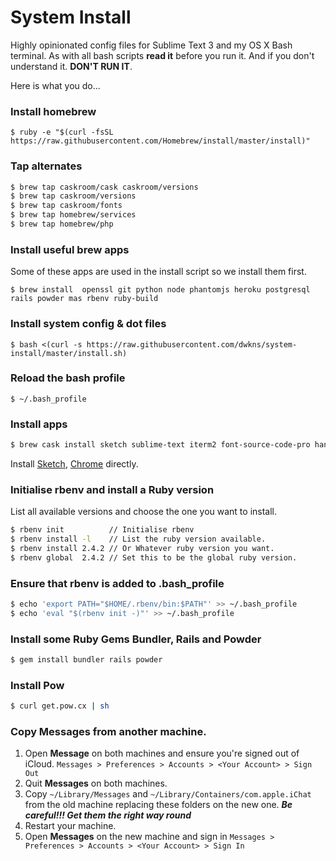 # System Install
Highly opinionated config files for Sublime Text 3 and my OS X Bash terminal.
As with all bash scripts **read it** before you run it. And if you don't understand it. **DON'T RUN IT**.

Here is what you do...

### Install homebrew

```` 
$ ruby -e "$(curl -fsSL https://raw.githubusercontent.com/Homebrew/install/master/install)"
```` 

### Tap alternates 

````bash
$ brew tap caskroom/cask caskroom/versions
$ brew tap caskroom/versions
$ brew tap caskroom/fonts
$ brew tap homebrew/services
$ brew tap homebrew/php
````

### Install useful brew apps
Some of these apps are used in the install script so we install them first.

```` 
$ brew install  openssl git python node phantomjs heroku postgresql rails powder mas rbenv ruby-build 
```` 

### Install system config & dot files

```` 
$ bash <(curl -s https://raw.githubusercontent.com/dwkns/system-install/master/install.sh)
```` 

### Reload the bash profile

```` 
$ ~/.bash_profile 
```` 

### Install apps  

````bash
$ brew cask install sketch sublime-text iterm2 font-source-code-pro handbrake transmission mpv charles dropbox typora codekit flash-npapi
````

Install [Sketch](https://www.sketchapp.com), [Chrome](https://www.google.com/chrome/index.html) directly.

### Initialise rbenv and install a Ruby version
List all available versions and choose the one you want to install.

````bash
$ rbenv init          // Initialise rbenv 
$ rbenv install -l    // List the ruby version available. 
$ rbenv install 2.4.2 // Or Whatever ruby version you want. 
$ rbenv global  2.4.2 // Set this to be the global ruby version.
```` 

### Ensure that rbenv is added to .bash_profile

````bash
$ echo 'export PATH="$HOME/.rbenv/bin:$PATH"' >> ~/.bash_profile  
$ echo 'eval "$(rbenv init -)"' >> ~/.bash_profile  
```` 

### Install some Ruby Gems Bundler, Rails and Powder

````bash
$ gem install bundler rails powder
```` 
 
### Install Pow

````bash
$ curl get.pow.cx | sh
```` 

### Copy Messages from another machine.

1. Open **Message** on both machines and ensure you're signed out of iCloud. `Messages > Preferences > Accounts > <Your Account> > Sign Out`
2. Quit **Messages** on both machines.
3. Copy `~/Library/Messages` and `~/Library/Containers/com.apple.iChat` from the old machine replacing these folders on the new one. ***Be careful!!! Get them the right way round***
4. Restart your machine.
5. Open **Messages** on the new machine and sign in `Messages > Preferences > Accounts > <Your Account> > Sign In`
